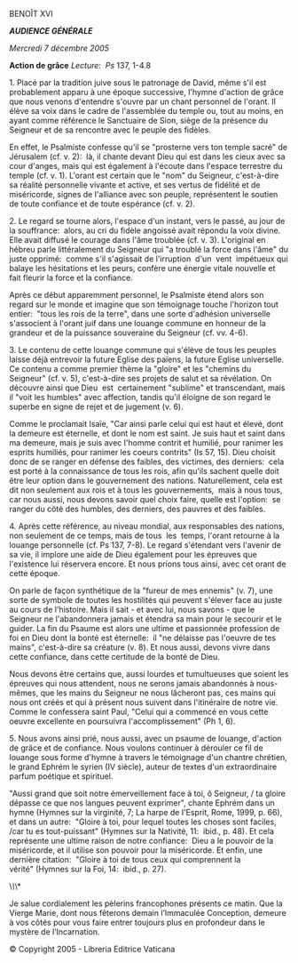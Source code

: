 BENOÎT XVI

***AUDIENCE GÉNÉRALE***

*Mercredi 7 décembre 2005*

**Action de grâce** *Lecture*:  *Ps* 137, 1-4.8

1. Placé par la tradition juive sous le patronage de David, même s'il est probablement apparu à une époque successive, l'hymne d'action de grâce que nous venons d'entendre s'ouvre par un chant personnel de l'orant. Il élève sa voix dans le cadre de l'assemblée du temple ou, tout au moins, en ayant comme référence le Sanctuaire de Sion, siège de la présence du Seigneur et de sa rencontre avec le peuple des fidèles.

En effet, le Psalmiste confesse qu'il se "prosterne vers ton temple sacré" de Jérusalem (cf. v. 2):  là, il chante devant Dieu qui est dans les cieux avec sa cour d'anges, mais qui est également à l'écoute dans l'espace terrestre du temple (cf. v. 1). L'orant est certain que le "nom" du Seigneur, c'est-à-dire sa réalité personnelle vivante et active, et ses vertus de fidélité et de miséricorde, signes de l'alliance avec son peuple, représentent le soutien de toute confiance et de toute espérance (cf. v. 2).

2. Le regard se tourne alors, l'espace d'un instant, vers le passé, au jour de la souffrance:  alors, au cri du fidèle angoissé avait répondu la voix divine. Elle avait diffusé le courage dans l'âme troublée (cf. v. 3). L'original en hébreu parle littéralement du Seigneur qui "a troublé la force dans l'âme" du juste opprimé:  comme s'il s'agissait de l'irruption  d'un  vent  impétueux qui balaye les hésitations et les peurs, confère une énergie vitale nouvelle et fait fleurir la force et la confiance.

Après ce début apparemment personnel, le Psalmiste étend alors son regard sur le monde et imagine que son témoignage touche l'horizon tout entier:  "tous les rois de la terre", dans une sorte d'adhésion universelle s'associent à l'orant juif dans une louange commune en honneur de la grandeur et de la puissance souveraine du Seigneur (cf. vv. 4-6).

3. Le contenu de cette louange commune qui s'élève de tous les peuples laisse déjà entrevoir la future Eglise des païens, la future Eglise universelle. Ce contenu a comme premier thème la "gloire" et les "chemins du Seigneur" (cf. v. 5), c'est-à-dire ses projets de salut et sa révélation. On découvre ainsi que Dieu  est  certainement "sublime" et transcendant, mais il "voit les humbles" avec affection, tandis qu'il éloigne de son regard le superbe en signe de rejet et de jugement (v. 6).

Comme le proclamait Isaïe, "Car ainsi parle celui qui est haut et élevé, dont la demeure est éternelle, et dont le nom est saint. Je suis haut et saint dans ma demeure, mais je suis avec l'homme contrit et humilié, pour ranimer les esprits humiliés, pour ranimer les coeurs contrits" (Is 57, 15). Dieu choisit donc de se ranger en défense des faibles, des victimes, des derniers:  cela est porté à la connaissance de tous les rois, afin qu'ils sachent quelle doit être leur option dans le gouvernement des nations. Naturellement, cela est dit non seulement aux rois et à tous les gouvernements,  mais à nous tous, car nous aussi, nous devons savoir quel choix faire, quelle est l'option:  se ranger du côté des humbles, des derniers, des pauvres et des faibles.

4. Après cette référence, au niveau mondial, aux responsables des nations, non seulement de ce temps, mais de tous  les  temps, l'orant retourne à la louange personnelle (cf. Ps 137, 7-8). Le regard s'étendant vers l'avenir de sa vie, il implore une aide de Dieu également pour les épreuves que l'existence lui réservera encore. Et nous prions tous ainsi, avec cet orant de cette époque.

On parle de façon synthétique de la "fureur de mes ennemis" (v. 7), une sorte de symbole de toutes les hostilités qui peuvent s'élever face au juste au cours de l'histoire. Mais il sait - et avec lui, nous savons - que le Seigneur ne l'abandonnera jamais et étendra sa main pour le secourir et le guider. La fin du Psaume est alors une ultime et passionnée profession de foi en Dieu dont la bonté est éternelle:  il "ne délaisse pas l'oeuvre de tes mains", c'est-à-dire sa créature (v. 8). Et nous aussi, devons vivre dans cette confiance, dans cette certitude de la bonté de Dieu.

Nous devons être certains que, aussi lourdes et tumultueuses que soient les épreuves qui nous attendent, nous ne serons jamais abandonnés à nous-mêmes, que les mains du Seigneur ne nous lâcheront pas, ces mains qui nous ont créés et qui à présent nous suivent dans l'itinéraire de notre vie. Comme le confessera saint Paul, "Celui qui a commencé en vous cette oeuvre excellente en poursuivra l'accomplissement" (Ph 1, 6).

5. Nous avons ainsi prié, nous aussi, avec un psaume de louange, d'action de grâce et de confiance. Nous voulons continuer à dérouler ce fil de louange sous forme d'hymne à travers le témoignage d'un chantre chrétien, le grand Ephrém le syrien (IV siècle), auteur de textes d'un extraordinaire parfum poétique et spirituel.

"Aussi grand que soit notre émerveillement face à toi, ô Seigneur, / ta gloire dépasse ce que nos langues peuvent exprimer", chante Ephrém dans un hymne (Hymnes sur la virginité, 7; La harpe de l'Esprit, Rome, 1999, p. 66), et dans un autre:  "Gloire à toi, pour lequel toutes les choses sont faciles, /car tu es tout-puissant" (Hymnes sur la Nativité, 11:  ibid., p. 48). Et cela représente une ultime raison de notre confiance:  Dieu a le pouvoir de la miséricorde, et il utilise son pouvoir pour la miséricorde. Et enfin, une dernière citation:  "Gloire à toi de tous ceux qui comprennent la vérité" (Hymnes sur la Foi, 14:  ibid., p. 27).

\\*\\*\\*

Je salue cordialement les pèlerins francophones présents ce matin. Que la Vierge Marie, dont nous fêterons demain l’Immaculée Conception, demeure à vos côtés pour vous faire entrer toujours plus en profondeur dans le mystère de l’Incarnation.

© Copyright 2005 - Libreria Editrice Vaticana